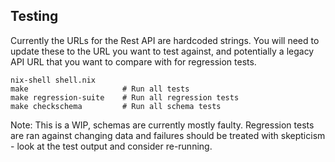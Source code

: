 ## Testing

Currently the URLs for the Rest API are hardcoded strings. You will need to update these to the URL you want to test against, and potentially a legacy API URL that you want to compare with for regression tests. 

```
nix-shell shell.nix
make                     # Run all tests
make regression-suite    # Run all regression tests
make checkschema         # Run all schema tests
```

Note: This is a WIP, schemas are currently mostly faulty. Regression tests are ran against changing data and failures should be treated with skepticism - look at the test output and consider re-running. 